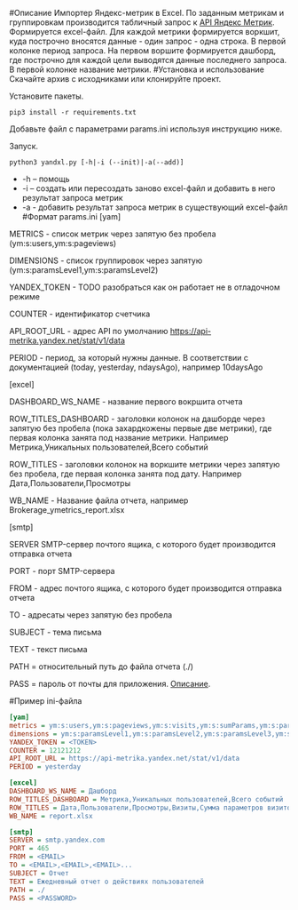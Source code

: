 #Описание
Импортер Яндекс-метрик в Excel. По заданным метрикам и группировкам производится табличный запрос к 
[API Яндекс Метрик](https://tech.yandex.ru/metrika/doc/api2/api_v1/data-docpage/). Формируется excel-файл. 
Для каждой метрики формируется воркшит, куда построчно вносятся данные - один запрос - одна строка. В первой колонке период 
запроса. На первом воршите формируется дашборд, где построчно для каждой цели выводятся данные последнего запроса. 
В первой колонке название метрики.
#Установка и использование 
Скачайте архив с исходниками или клонируйте проект.

Установите пакеты.
```.env
pip3 install -r requirements.txt
```
Добавьте файл с параметрами params.ini используя инструкцию ниже.

Запуск.
```.env
python3 yandxl.py [-h|-i (--init)|-a(--add)]
```
- -h – помощь
- -i – создать или пересоздать заново excel-файл и добавить в него результат запроса метрик
- -a - добавить результат запроса метрик в существующий excel-файл
#Формат params.ini
[yam]

METRICS - список метрик через запятую без пробела (ym:s:users,ym:s:pageviews)

DIMENSIONS - список группировок через запятую (ym:s:paramsLevel1,ym:s:paramsLevel2)

YANDEX_TOKEN - TODO разобраться как он работает не в отладочном режиме

COUNTER - идентификатор счетчика

API_ROOT_URL - адрес API по умолчанию https://api-metrika.yandex.net/stat/v1/data

PERIOD - период, за который нужны данные. В соответствии с документацией (today, yesterday, ndaysAgo), например 10daysAgo

[excel]

DASHBOARD_WS_NAME - название первого вокршита отчета

ROW_TITLES_DASHBOARD - заголовки колонок на дашборде через запятую без пробела (пока захардкожены первые две метрики), где первая 
колонка занята под название метрики. Например Метрика,Уникальных пользователей,Всего событий

ROW_TITLES - заголовки колонок на воркшите метрики через запятую без пробела, где первая 
колонка занята под дату. Например Дата,Пользователи,Просмотры

WB_NAME - Название файла отчета, например Brokerage_ymetrics_report.xlsx

[smtp]

SERVER  SMTP-сервер почтого ящика, с которого будет производится отправка отчета

PORT - порт SMTP-сервера

FROM - адрес почтого ящика, с которого будет производится отправка отчета

TO - адресаты через запятую без пробела

SUBJECT - тема письма

TEXT - текст письма

PATH = относительный путь до файла отчета (./)

PASS = пароль от почты для приложения. [Описание](https://yandex.ru/support/passport/authorization/app-passwords.html).

#Пример ini-файла
```ini
[yam]
metrics = ym:s:users,ym:s:pageviews,ym:s:visits,ym:s:sumParams,ym:s:paramsNumber,ym:s:avgParams,ym:s:bounceRate,ym:s:pageDepth,ym:s:avgVisitDurationSeconds
dimensions = ym:s:paramsLevel1,ym:s:paramsLevel2,ym:s:paramsLevel3,ym:s:paramsLevel4,ym:s:paramsLevel5,ym:s:paramsLevel6
YANDEX_TOKEN = <TOKEN>
COUNTER = 12121212
API_ROOT_URL = https://api-metrika.yandex.net/stat/v1/data
PERIOD = yesterday

[excel]
DASHBOARD_WS_NAME = Дашборд
ROW_TITLES_DASHBOARD = Метрика,Уникальных пользователей,Всего событий
ROW_TITLES = Дата,Пользователи,Просмотры,Визиты,Сумма параметров визитов,Количество параметров визитов,Среднее параметров визитов,Отказы,Глубина просмотра,Время на сайте
WB_NAME = report.xlsx

[smtp]
SERVER = smtp.yandex.com
PORT = 465
FROM = <EMAIL>
TO = <EMAIL>,<EMAIL>,<EMAIL>...
SUBJECT = Отчет
TEXT = Ежедневный отчет о действиях пользователей
PATH = ./
PASS = <PASSWORD>
```